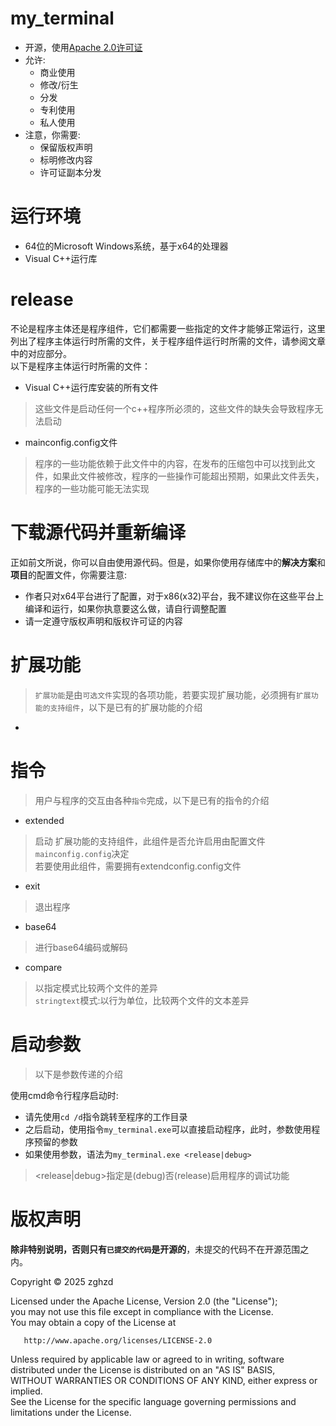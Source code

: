 ﻿# my_terminal
- 开源，使用[Apache 2.0许可证](https://github.com/zghzd/my_terminal/blob/master/LICENSE.txt)  
- 允许:  
  - 商业使用  
  - 修改/衍生  
  - 分发  
  - 专利使用  
  - 私人使用  
- 注意，你需要:
  - 保留版权声明  
  - 标明修改内容  
  - 许可证副本分发
# 运行环境  
- 64位的Microsoft Windows系统，基于x64的处理器  
- Visual C++运行库  
# release  
不论是程序主体还是程序组件，它们都需要一些指定的文件才能够正常运行，这里列出了程序主体运行时所需的文件，关于程序组件运行时所需的文件，请参阅文章中的对应部分。  
以下是程序主体运行时所需的文件：

- Visual C++运行库安装的所有文件  
> 这些文件是启动任何一个c++程序所必须的，这些文件的缺失会导致程序无法启动  

- mainconfig.config文件
> 程序的一些功能依赖于此文件中的内容，在发布的压缩包中可以找到此文件，如果此文件被修改，程序的一些操作可能超出预期，如果此文件丢失，程序的一些功能可能无法实现  

# 下载源代码并重新编译  
正如前文所说，你可以自由使用源代码。但是，如果你使用存储库中的**解决方案**和**项目**的配置文件，你需要注意:  
- 作者只对x64平台进行了配置，对于x86(x32)平台，我不建议你在这些平台上编译和运行，如果你执意要这么做，请自行调整配置  
- 请一定遵守版权声明和版权许可证的内容  
# 扩展功能  
> `扩展功能`是由`可选文件`实现的各项功能，若要实现扩展功能，必须拥有`扩展功能的支持组件`，以下是已有的扩展功能的介绍  

- 
>

# 指令  
> 用户与程序的交互由各种`指令`完成，以下是已有的指令的介绍  

- extended  
> 启动 扩展功能的支持组件，此组件是否允许启用由配置文件`mainconfig.config`决定  
> 若要使用此组件，需要拥有extendconfig.config文件  

- exit  
> 退出程序

- base64
> 进行base64编码或解码

- compare
> 以指定模式比较两个文件的差异  
> `stringtext`模式:以行为单位，比较两个文件的文本差异  
> 

# 启动参数  
> 以下是参数传递的介绍  

使用cmd命令行程序启动时:
  - 请先使用`cd /d`指令跳转至程序的工作目录  
  - 之后启动，使用指令`my_terminal.exe`可以直接启动程序，此时，参数使用程序预留的参数  
  - 如果使用参数，语法为`my_terminal.exe <release|debug>`  
> <release|debug>指定是(debug)否(release)启用程序的调试功能  
> 

# 版权声明
**除非特别说明，否则只有`已提交的代码`是开源的**，未提交的代码不在开源范围之内。  
  

   Copyright &copy; 2025 zghzd  
   
   Licensed under the Apache License, Version 2.0 (the "License");  
   you may not use this file except in compliance with the License.  
   You may obtain a copy of the License at  

       http://www.apache.org/licenses/LICENSE-2.0  

   Unless required by applicable law or agreed to in writing, software  
   distributed under the License is distributed on an "AS IS" BASIS,  
   WITHOUT WARRANTIES OR CONDITIONS OF ANY KIND, either express or implied.  
   See the License for the specific language governing permissions and  
   limitations under the License.  